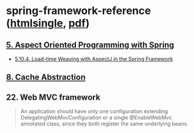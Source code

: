 # spring-framework-reference ([htmlsingle](https://docs.spring.io/spring/docs/current/spring-framework-reference/htmlsingle/), [pdf](https://docs.spring.io/spring/docs/current/spring-framework-reference/pdf/spring-framework-reference.pdf))

## [5. Aspect Oriented Programming with Spring](https://docs.spring.io/spring/docs/current/spring-framework-reference/core.html#aop)

- [5.10.4. Load-time Weaving with AspectJ in the Spring Framework](https://docs.spring.io/spring/docs/current/spring-framework-reference/core.html#aop-aj-ltw)

## [8. Cache Abstraction](https://docs.spring.io/spring/docs/current/spring-framework-reference/integration.html#cache)

## 22. Web MVC framework

> An application should have only one configuration extending DelegatingWebMvcConfiguration or a single @EnableWebMvc annotated class, since they both register the same underlying beans.

